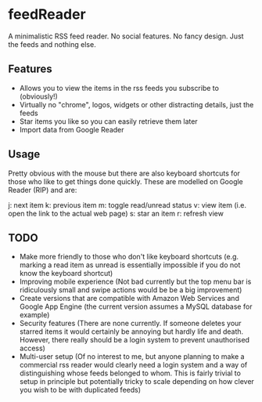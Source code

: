 feedReader
==========

A minimalistic RSS feed reader. No social features. No fancy design. Just the feeds and nothing else.

Features
--------
* Allows you to view the items in the rss feeds you subscribe to (obviously!)
* Virtually no "chrome", logos, widgets or other distracting details, just the feeds
* Star items you like so you can easily retrieve them later
* Import data from Google Reader

Usage
-----
Pretty obvious with the mouse but there are also keyboard shortcuts for those who like to get things done quickly. These are modelled on Google Reader (RIP) and are:

j: next item
k: previous item
m: toggle read/unread status
v: view item (i.e. open the link to the actual web page)
s: star an item
r: refresh view

TODO
----
* Make more friendly to those who don't like keyboard shortcuts (e.g. marking a read item as unread is essentially impossible if you do not know the keyboard shortcut)
* Improving mobile experience (Not bad currently but the top menu bar is ridiculously small and swipe actions would be be a big improvement)
* Create versions that are compatible with Amazon Web Services and Google App Engine (the current version assumes a MySQL database for example)
* Security features (There are none currently. If someone deletes your starred items it would certainly be annoying but hardly life and death. However, there really should be a login system to prevent unauthorised access)
* Multi-user setup (Of no interest to me, but anyone planning to make a commercial rss reader would clearly need a login system and a way of distinguishing whose feeds belonged to whom. This is fairly trivial to setup in principle but potentially tricky to scale depending on how clever you wish to be with duplicated feeds)

